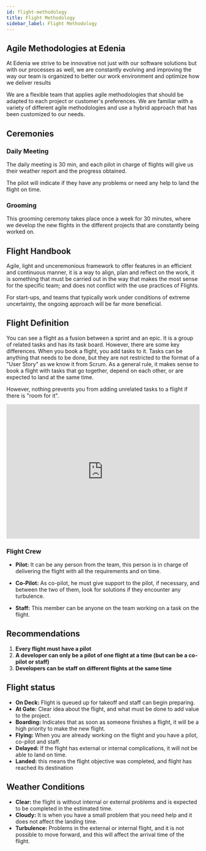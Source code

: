 ```yaml
---
id: flight-methodology
title: Flight Methodology
sidebar_label: Flight Methodology
---
```


## Agile Methodologies at Edenia

At Edenia we strive to be innovative not just with our software solutions but with our processes as well, we are constantly evolving and improving the way our team is organized to better our work environment and optimize how we deliver results

We are a flexible team that applies agile methodologies that should be adapted to each project or customer's preferences. We are familiar with a variety of different agile methodologies and use a hybrid approach that has been customized to our needs.

## Ceremonies

### Daily Meeting 

The daily meeting is 30 min, and each pilot in charge of flights will give us their weather report and the progress obtained.

The pilot will indicate if they have any problems or need any help to land the flight on time.

### Grooming

This grooming ceremony takes place once a week for 30 minutes, where we develop the new flights in the different projects that are constantly being worked on.

## Flight Handbook

Agile, light and unceremonious framework to offer features in an efficient and continuous manner, it is a way to align, plan and reflect on the work, it is something that must be carried out in the way that makes the most sense for the specific team; and does not conflict with the use practices of Flights.

For start-ups, and teams that typically work under conditions of extreme uncertainty, the ongoing approach will be far more beneficial.

## Flight Definition 

You can see a flight as a fusion between a sprint and an epic. It is a group of related tasks and has its task board. However, there are some key differences.
When you book a flight, you add tasks to it. Tasks can be anything that needs to be done, but they are not restricted to the format of a "User Story" as we know it from Scrum. As a general rule, it makes sense to book a flight with tasks that go together, depend on each other, or are expected to land at the same time.

However, nothing prevents you from adding unrelated tasks to a flight if there is "room for it".

<iframe width="100%" height="350" src="https://www.youtube.com/embed/pCShsesxRZA" title="YouTube video player" frameborder="0" allow="accelerometer; autoplay; clipboard-write; encrypted-media; gyroscope; picture-in-picture" allowfullscreen></iframe>

### Flight Crew

- **Pilot:** It can be any person from the team, this person is in charge of delivering the flight with all the requirements and on time.

- **Co-Pilot:** As co-pilot, he must give support to the pilot, if necessary, and between the two of them, look for solutions if they encounter any turbulence.

- **Staff:** This member can be anyone on the team working on a task on the flight.

## Recommendations 

1. **Every flight must have a pilot**
2. **A developer can only be a pilot of one flight at a time (but can be a co-pilot or staff)**
3. **Developers can be staff on different flights at the same time**

## Flight status 

- **On Deck:** Flight is queued up for takeoff and staff can begin preparing.
- **At Gate:** Clear idea about the flight, and what must be done to add value to the project.
- **Boarding:** Indicates that as soon as someone finishes a flight, it will be a high priority to make the new flight.
- **Flying:** When you are already working on the flight and you have a pilot, co-pilot and staff.
- **Delayed:** If the flight has external or internal complications, it will not be able to land on time.
- **Landed:** this means the flight objective was completed, and flight has reached its destination

## Weather Conditions

- **Clear:** the flight is without internal or external problems and is expected to be completed in the estimated time.
- **Cloudy:** It is when you have a small problem that you need help and it does not affect the landing time.
- **Turbulence:** Problems in the external or internal flight, and it is not possible to move forward, and this will affect the arrival time of the flight.
